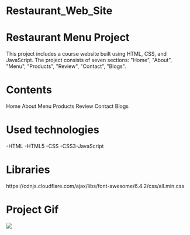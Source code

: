 # Restaurant_Web_Site
<h1>Restaurant Menu Project</h1>
This project includes a course website built using HTML, CSS, and JavaScript. The project consists of seven sections: "Home", "About", "Menu", "Products", "Review", "Contact", "Blogs".

<h1>Contents</h1>
Home
About
Menu
Products
Review
Contact
Blogs


<h1>Used technologies</h1>
-HTML -HTML5 -CSS -CSS3-JavaScript

<h1>Libraries</h1>
https://cdnjs.cloudflare.com/ajax/libs/font-awesome/6.4.2/css/all.min.css

<h1>Project Gif</h1>
<img src="/Chef&apos;s_Place.gif"/>
